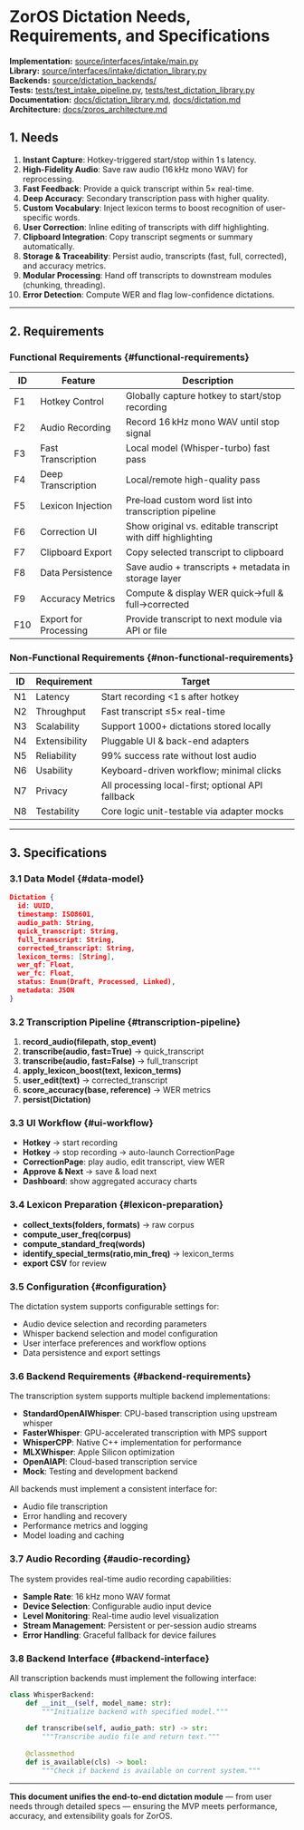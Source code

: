 # ZorOS Dictation Needs, Requirements, and Specifications

**Implementation:** [source/interfaces/intake/main.py](source/interfaces/intake/main.py)  
**Library:** [source/interfaces/intake/dictation_library.py](source/interfaces/intake/dictation_library.py)  
**Backends:** [source/dictation_backends/](source/dictation_backends/)  
**Tests:** [tests/test_intake_pipeline.py](tests/test_intake_pipeline.py), [tests/test_dictation_library.py](tests/test_dictation_library.py)  
**Documentation:** [docs/dictation_library.md](docs/dictation_library.md), [docs/dictation.md](docs/dictation.md)  
**Architecture:** [docs/zoros_architecture.md](docs/zoros_architecture.md#ui-blueprint)

## 1. Needs

1. **Instant Capture**: Hotkey-triggered start/stop within 1 s latency.  
2. **High-Fidelity Audio**: Save raw audio (16 kHz mono WAV) for reprocessing.  
3. **Fast Feedback**: Provide a quick transcript within 5× real-time.  
4. **Deep Accuracy**: Secondary transcription pass with higher quality.  
5. **Custom Vocabulary**: Inject lexicon terms to boost recognition of user-specific words.  
6. **User Correction**: Inline editing of transcripts with diff highlighting.  
7. **Clipboard Integration**: Copy transcript segments or summary automatically.  
8. **Storage & Traceability**: Persist audio, transcripts (fast, full, corrected), and accuracy metrics.  
9. **Modular Processing**: Hand off transcripts to downstream modules (chunking, threading).  
10. **Error Detection**: Compute WER and flag low-confidence dictations.

---

## 2. Requirements

### Functional Requirements {#functional-requirements}

| ID | Feature | Description |
|---|---|---|
| F1 | Hotkey Control | Globally capture hotkey to start/stop recording |
| F2 | Audio Recording | Record 16 kHz mono WAV until stop signal |
| F3 | Fast Transcription | Local model (Whisper-turbo) fast pass |
| F4 | Deep Transcription | Local/remote high-quality pass |
| F5 | Lexicon Injection | Pre‑load custom word list into transcription pipeline |
| F6 | Correction UI | Show original vs. editable transcript with diff highlighting |
| F7 | Clipboard Export | Copy selected transcript to clipboard |
| F8 | Data Persistence | Save audio + transcripts + metadata in storage layer |
| F9 | Accuracy Metrics | Compute & display WER quick→full & full→corrected |
| F10 | Export for Processing | Provide transcript to next module via API or file |

### Non-Functional Requirements {#non-functional-requirements}

| ID | Requirement | Target |
|---|---|---|
| N1 | Latency | Start recording <1 s after hotkey |
| N2 | Throughput | Fast transcript ≤5× real-time |
| N3 | Scalability | Support 1000+ dictations stored locally |
| N4 | Extensibility | Pluggable UI & back-end adapters |
| N5 | Reliability | 99% success rate without lost audio |
| N6 | Usability | Keyboard-driven workflow; minimal clicks |
| N7 | Privacy | All processing local-first; optional API fallback |
| N8 | Testability | Core logic unit-testable via adapter mocks |

---

## 3. Specifications

### 3.1 Data Model {#data-model}

```json
Dictation {
  id: UUID,
  timestamp: ISO8601,
  audio_path: String,
  quick_transcript: String,
  full_transcript: String,
  corrected_transcript: String,
  lexicon_terms: [String],
  wer_qf: Float,
  wer_fc: Float,
  status: Enum(Draft, Processed, Linked),
  metadata: JSON
}
```

### 3.2 Transcription Pipeline {#transcription-pipeline}

1. **record_audio(filepath, stop_event)**  
2. **transcribe(audio, fast=True)** → quick_transcript  
3. **transcribe(audio, fast=False)** → full_transcript  
4. **apply_lexicon_boost(text, lexicon_terms)**  
5. **user_edit(text)** → corrected_transcript  
6. **score_accuracy(base, reference)** → WER metrics  
7. **persist(Dictation)**

### 3.3 UI Workflow {#ui-workflow}

- **Hotkey** → start recording  
- **Hotkey** → stop recording → auto-launch CorrectionPage  
- **CorrectionPage**: play audio, edit transcript, view WER  
- **Approve & Next** → save & load next  
- **Dashboard**: show aggregated accuracy charts

### 3.4 Lexicon Preparation {#lexicon-preparation}

- **collect_texts(folders, formats)** → raw corpus  
- **compute_user_freq(corpus)**  
- **compute_standard_freq(words)**  
- **identify_special_terms(ratio,min_freq)** → lexicon_terms  
- **export CSV** for review

### 3.5 Configuration {#configuration}

The dictation system supports configurable settings for:
- Audio device selection and recording parameters
- Whisper backend selection and model configuration
- User interface preferences and workflow options
- Data persistence and export settings

### 3.6 Backend Requirements {#backend-requirements}

The transcription system supports multiple backend implementations:
- **StandardOpenAIWhisper**: CPU-based transcription using upstream whisper
- **FasterWhisper**: GPU-accelerated transcription with MPS support
- **WhisperCPP**: Native C++ implementation for performance
- **MLXWhisper**: Apple Silicon optimization
- **OpenAIAPI**: Cloud-based transcription service
- **Mock**: Testing and development backend

All backends must implement a consistent interface for:
- Audio file transcription
- Error handling and recovery
- Performance metrics and logging
- Model loading and caching

### 3.7 Audio Recording {#audio-recording}

The system provides real-time audio recording capabilities:
- **Sample Rate**: 16 kHz mono WAV format
- **Device Selection**: Configurable audio input device
- **Level Monitoring**: Real-time audio level visualization
- **Stream Management**: Persistent or per-session audio streams
- **Error Handling**: Graceful fallback for device failures

### 3.8 Backend Interface {#backend-interface}

All transcription backends must implement the following interface:
```python
class WhisperBackend:
    def __init__(self, model_name: str):
        """Initialize backend with specified model."""
        
    def transcribe(self, audio_path: str) -> str:
        """Transcribe audio file and return text."""
        
    @classmethod
    def is_available(cls) -> bool:
        """Check if backend is available on current system."""
```

---

**This document unifies the end-to-end dictation module** — from user needs through detailed specs — ensuring the MVP meets performance, accuracy, and extensibility goals for ZorOS.

